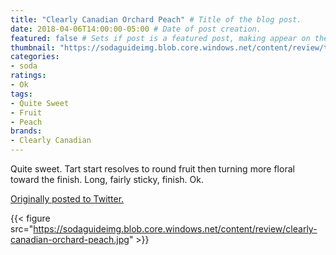```yaml
---
title: "Clearly Canadian Orchard Peach" # Title of the blog post.
date: 2018-04-06T14:00:00-05:00 # Date of post creation.
featured: false # Sets if post is a featured post, making appear on the home page side bar.
thumbnail: "https://sodaguideimg.blob.core.windows.net/content/review/thumbs/clearly-canadian-orchard-peach.jpg" # Sets thumbnail image appearing inside card on homepage.
categories:
- soda
ratings:
- Ok
tags:
- Quite Sweet
- Fruit
- Peach
brands:
- Clearly Canadian
---
```


Quite sweet. Tart start resolves to round fruit then turning more floral toward the finish. Long, fairly sticky, finish. Ok.

[Originally posted to Twitter.](https://twitter.com/Cavorter/status/982332214460502017)

{{< figure src="https://sodaguideimg.blob.core.windows.net/content/review/clearly-canadian-orchard-peach.jpg" >}}